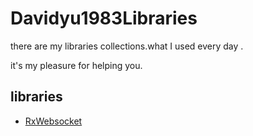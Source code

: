 # Davidyu1983Libraries

there are my libraries collections.what I used every day .

it's my pleasure for helping you.

## libraries

* [RxWebsocket](/projects/rx-websocket/README.md)


